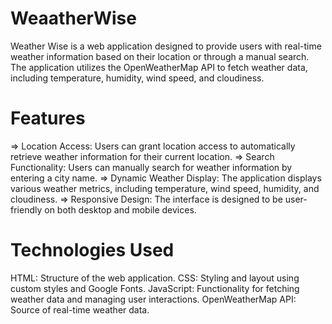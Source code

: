 # WeaatherWise

Weather Wise is a web application designed to provide users with real-time weather information based on their location or through a manual search. The application utilizes the OpenWeatherMap API to fetch weather data, including temperature, humidity, wind speed, and cloudiness.


# Features
=> Location Access: Users can grant location access to automatically retrieve weather information for their current location.
=> Search Functionality: Users can manually search for weather information by entering a city name.
=> Dynamic Weather Display: The application displays various weather metrics, including temperature, wind speed, humidity, and cloudiness.
=> Responsive Design: The interface is designed to be user-friendly on both desktop and mobile devices.



# Technologies Used
HTML: Structure of the web application.
CSS: Styling and layout using custom styles and Google Fonts.
JavaScript: Functionality for fetching weather data and managing user interactions.
OpenWeatherMap API: Source of real-time weather data.
